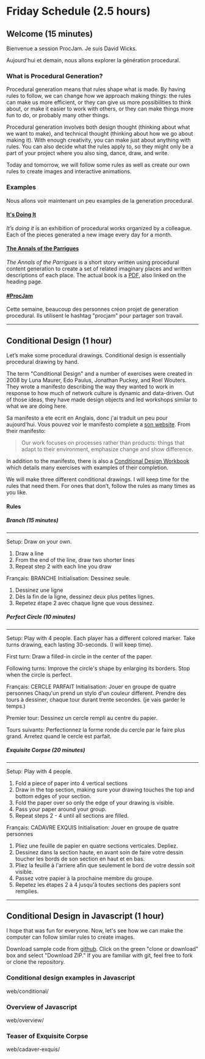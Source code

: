 Friday Schedule (2.5 hours)
===========================

Welcome (15 minutes)
--------------------

Bienvenue a session ProcJam. Je suis David Wicks.

Aujourd'hui et demain, nous allons explorer la génération procedural.

### What is Procedural Generation?

Procedural generation means that rules shape what is made. By having rules to follow, we can change how we approach making things: the rules can make us more efficient, or they can give us more possibilities to think about, or make it easier to work with others, or they can make things more fun to do, or probably many other things.

Procedural generation involves both design thought (thinking about what we want to make), and technical thought (thinking about how we go about making it). With enough creativity, you can make just about anything with rules. You can also decide what the rules apply to, so they might only be a part of your project where you also sing, dance, draw, and write.

Today and tomorrow, we will follow some rules as well as create our own rules to create images and interactive animations. 

### Examples

Nous allons voir maintenant un peu examples de la generation procedural.

#### [It's Doing It](itsdoing.it)
_It’s doing it_ is an exhibition of procedural works organized by a colleague. Each of the pieces generated a new image every day for a month.

#### [The Annals of the Parrigues](https://emshort.wordpress.com/tag/the-annals-of-the-parrigues/)
_The Annals of the Parrigues_ is a short story written using procedural content generation to create a set of related imaginary places and written descriptions of each place. The actual book is a [PDF](https://drive.google.com/file/d/0B97d5C256qbrOHFwSUhsZE4tU0k/view?usp=sharing), also linked on the heading page.

#### [#ProcJam](https://twitter.com/hashtag/procjam)
Cette semaine, beaucoup des personnes créon projet de generation procedural. Ils utilisent le hashtag "procjam" pour partager son travail.

----------------------------------------------------------------------------------------

Conditional Design (1 hour)
---------------------------

Let’s make some procedural drawings. Conditional design is essentially procedural drawing by hand.

The term "Conditional Design" and a number of exercises were created in 2008 by Luna Maurer, Edo Paulus, Jonathan Puckey, and Roel Wouters. They wrote a manifesto describing the way they wanted to work in response to how much of network culture is dynamic and data-driven. Out of those ideas, they have made design objects and led workshops similar to what we are doing here.

Sa manifesto a ete ecrit en Anglais, donc j'ai traduit un peu pour aujourd'hui. Vous pouvez voir le manifesto complete a [son website](http://conditionaldesign.org/manifesto).
From their manifesto:
> Our work focuses on processes rather than products:
> things that adapt to their environment,
> emphasize change and show difference.

In addition to the manifesto, there is also a [Conditional Design Workbook](https://workbook.conditionaldesign.org/) which details many exercises with examples of their completion.

We will make three different conditional drawings. I will keep time for the rules that need them. For ones that don’t, follow the rules as many times as you like.

#### Rules

##### Branch (15 minutes)
-------------------------
Setup:
Draw on your own.

1) Draw a line
2) From the end of the line, draw two shorter lines
3) Repeat step 2 with each line you draw

Français:
BRANCHE
Initialisation:
Dessinez seule.
1) Dessinez une ligne
2) Dès la fin de la ligne, dessinez deux plus petites lignes.
3) Repetez étape 2 avec chaque ligne que vous dessinez.

##### Perfect Circle (10 minutes)
---------------------------------
Setup:
Play with 4 people.
Each player has a different colored marker.
Take turns drawing, each lasting 30-seconds. (I will keep time).

First turn:
Draw a filled-in circle in the center of the paper.

Following turns:
Improve the circle's shape by enlarging its borders.
Stop when the circle is perfect.

Français:
CERCLE PARFAIT
Initialisation:
Jouer en groupe de quatre personnes
Chaqu'un prend un stylo d'un couleur different.
Prendre des tours à dessiner, chaque tour durant trente secondes. (je vais garder le temps.)

Premier tour:
Dessinez un cercle rempli au centre du papier.

Tours suivants:
Perfectionnez la forme ronde du cercle par le faire plus grand.
Arretez quand le cercle est parfait.

##### Exquisite Corpse (20 minutes)
-----------------------------------
Setup:
Play with 4 people.

1) Fold a piece of paper into 4 vertical sections
2) Draw in the top section, making sure your drawing touches the top and bottom edges of your section.
3) Fold the paper over so only the edge of your drawing is visible.
4) Pass your paper around your group.
5) Repeat steps 2 - 4 until all sections are filled.

Français:
CADAVRE EXQUIS
Initialisation:
Jouer en groupe de quatre personnes

1) Pliez une feuille de papier en quatre sections verticales. Depliez.
2) Dessinez dans la section haute, en avant soin de faire votre dessin toucher les bords de son section en haut et en bas.
3) Pliez la feuille à l'arriere afin que seulement le bord de votre dessin soit visible.
4) Passez votre papier à la prochaine membre du groupe.
5) Repetez les étapes 2 à 4 jusqu'à toutes sections des papiers sont remplies.

----------------------------------------------------------------------------------------

Conditional Design in Javascript (1 hour)
-----------------------------------------

I hope that was fun for everyone. Now, let's see how we can make the computer can follow similar rules to create images.

Download sample code from [github](https://github.com/sansumbrella/ProcJam-KerThiossane). Click on the green "clone or download" box and select "Download ZIP." If you are familiar with git, feel free to fork or clone the repository.

### Conditional design examples in Javascript
web/conditional/

### Overview of Javascript
web/overview/

### Teaser of Exquisite Corpse
web/cadaver-exquis/
